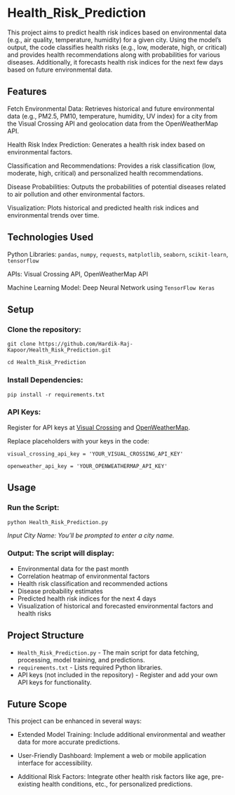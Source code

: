 # Health_Risk_Prediction
This project aims to predict health risk indices based on environmental data (e.g., air quality, temperature, humidity) for a given city. Using the model’s output, the code classifies health risks (e.g., low, moderate, high, or critical) and provides health recommendations along with probabilities for various diseases. Additionally, it forecasts health risk indices for the next few days based on future environmental data.

## Features
Fetch Environmental Data: Retrieves historical and future environmental data (e.g., PM2.5, PM10, temperature, humidity, UV index) for a city from the Visual Crossing API and geolocation data from the OpenWeatherMap API.

Health Risk Index Prediction: Generates a health risk index based on environmental factors.

Classification and Recommendations: Provides a risk classification (low, moderate, high, critical) and personalized health recommendations.

Disease Probabilities: Outputs the probabilities of potential diseases related to air pollution and other environmental factors.

Visualization: Plots historical and predicted health risk indices and environmental trends over time.

## Technologies Used
Python Libraries: `pandas`, `numpy`, `requests`, `matplotlib`, `seaborn`, `scikit-learn`, `tensorflow`

APIs: Visual Crossing API, OpenWeatherMap API

Machine Learning Model: Deep Neural Network using `TensorFlow Keras`

## Setup
### Clone the repository:

```
git clone https://github.com/Hardik-Raj-Kapoor/Health_Risk_Prediction.git

cd Health_Risk_Prediction
```

### Install Dependencies:

```
pip install -r requirements.txt
```

### API Keys:

Register for API keys at [Visual Crossing](https://www.visualcrossing.com/) and [OpenWeatherMap](https://openweathermap.org/).

Replace placeholders with your keys in the code:
```
visual_crossing_api_key = 'YOUR_VISUAL_CROSSING_API_KEY'

openweather_api_key = 'YOUR_OPENWEATHERMAP_API_KEY'
```
## Usage
### Run the Script:

```
python Health_Risk_Prediction.py
```
*Input City Name: You’ll be prompted to enter a city name.*
### Output: The script will display:

+ Environmental data for the past month
+ Correlation heatmap of environmental factors
+ Health risk classification and recommended actions
+ Disease probability estimates
+ Predicted health risk indices for the next 4 days
+ Visualization of historical and forecasted environmental factors and health risks

## Project Structure
+ `Health_Risk_Prediction.py` - The main script for data fetching, processing, model training, and predictions.
+ `requirements.txt` - Lists required Python libraries.
+ API keys (not included in the repository) - Register and add your own API keys for functionality.

## Future Scope
This project can be enhanced in several ways:

+ Extended Model Training: Include additional environmental and weather data for more accurate predictions.

+ User-Friendly Dashboard: Implement a web or mobile application interface for accessibility.

+ Additional Risk Factors: Integrate other health risk factors like age, pre-existing health conditions, etc., for personalized predictions.


